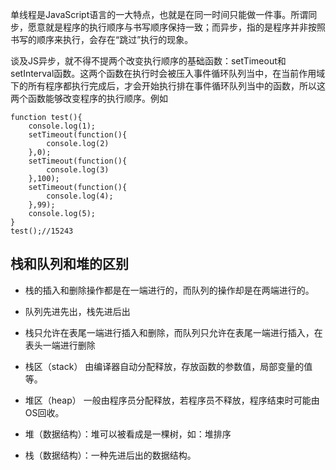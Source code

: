 单线程是JavaScript语言的一大特点，也就是在同一时间只能做一件事。所谓同步，愿意就是程序的执行顺序与书写顺序保持一致；而异步，指的是程序并非按照书写的顺序来执行，会存在“跳过”执行的现象。

谈及JS异步，就不得不提两个改变执行顺序的基础函数：setTimeout和setInterval函数。这两个函数在执行时会被压入事件循环队列当中，在当前作用域下的所有程序都执行完成后，才会开始执行排在事件循环队列当中的函数，所以这两个函数能够改变程序的执行顺序。例如

```
function test(){
    console.log(1);
    setTimeout(function(){
        console.log(2)
    },0);
    setTimeout(function(){
        console.log(3)
    },100);
    setTimeout(function(){
        console.log(4);
    },99);
    console.log(5);
}
test();//15243
```

## 栈和队列和堆的区别



- 栈的插入和删除操作都是在一端进行的，而队列的操作却是在两端进行的。
- 队列先进先出，栈先进后出
- 栈只允许在表尾一端进行插入和删除，而队列只允许在表尾一端进行插入，在表头一端进行删除


- 栈区（stack） 由编译器自动分配释放，存放函数的参数值，局部变量的值等。
- 堆区（heap） 一般由程序员分配释放，若程序员不释放，程序结束时可能由OS回收。
- 堆（数据结构）：堆可以被看成是一棵树，如：堆排序
- 栈（数据结构）：一种先进后出的数据结构。